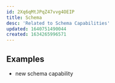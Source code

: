 ```yaml
---
id: 2Xq6qMtJPqZ47vvg4OEIP
title: Schema
desc: 'Related to Schema Capabilities'
updated: 1640751490044
created: 1634265996571
---
```


## Examples
- new schema capability
